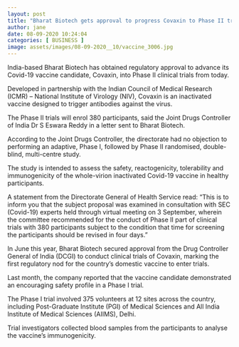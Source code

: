 ```yaml
---
layout: post
title: "Bharat Biotech gets approval to progress Covaxin to Phase II trials"
author: jane 
date: 08-09-2020 10:24:04 
categories: [ BUSINESS ] 
image: assets/images/08-09-2020__10/vaccine_3006.jpg
---
```

India-based Bharat Biotech has obtained regulatory approval to advance its Covid-19 vaccine candidate, Covaxin, into Phase II clinical trials from today.

Developed in partnership with the Indian Council of Medical Research (ICMR) – National Institute of Virology (NIV), Covaxin is an inactivated vaccine designed to trigger antibodies against the virus.

The Phase II trials will enrol 380 participants, said the Joint Drugs Controller of India Dr S Eswara Reddy in a letter sent to Bharat Biotech.

According to the Joint Drugs Controller, the directorate had no objection to performing an adaptive, Phase I, followed by Phase II randomised, double-blind, multi-centre study.

The study is intended to assess the safety, reactogenicity, tolerability and immunogenicity of the whole-virion inactivated Covid-19 vaccine in healthy participants.



A statement from the Directorate General of Health Service read: “This is to inform you that the subject proposal was examined in consultation with SEC (Covid-19) experts held through virtual meeting on 3 September, wherein the committee recommended for the conduct of Phase II part of clinical trials with 380 participants subject to the condition that time for screening the participants should be revised in four days.”

In June this year, Bharat Biotech secured approval from the Drug Controller General of India (DCGI) to conduct clinical trials of Covaxin, marking the first regulatory nod for the country’s domestic vaccine to enter trials.

Last month, the company reported that the vaccine candidate demonstrated an encouraging safety profile in a Phase I trial.

The Phase I trial involved 375 volunteers at 12 sites across the country, including Post-Graduate Institute (PGI) of Medical Sciences and All India Institute of Medical Sciences (AIIMS), Delhi.

Trial investigators collected blood samples from the participants to analyse the vaccine’s immunogenicity.